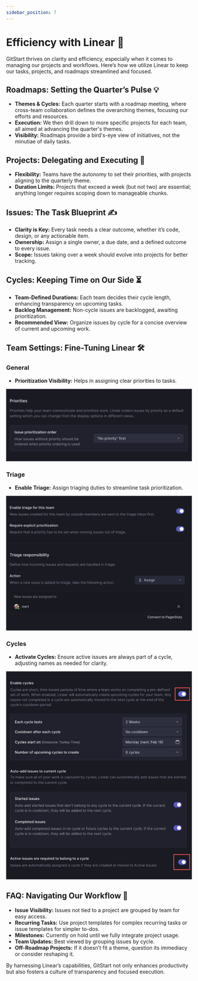 ```yaml
---
sidebar_position: 7
---
```


# Efficiency with Linear 🚀

GitStart thrives on clarity and efficiency, especially when it comes to managing our projects and workflows. Here’s how we utilize Linear to keep our tasks, projects, and roadmaps streamlined and focused.

## Roadmaps: Setting the Quarter’s Pulse 💡

- **Themes & Cycles:** Each quarter starts with a roadmap meeting, where cross-team collaboration defines the overarching themes, focusing our efforts and resources.
- **Execution:** We then drill down to more specific projects for each team, all aimed at advancing the quarter's themes.
- **Visibility:** Roadmaps provide a bird's-eye view of initiatives, not the minutiae of daily tasks.

## Projects: Delegating and Executing 🎯

- **Flexibility:** Teams have the autonomy to set their priorities, with projects aligning to the quarterly theme.
- **Duration Limits:** Projects that exceed a week (but not two) are essential; anything longer requires scoping down to manageable chunks.

## Issues: The Task Blueprint ✍️

- **Clarity is Key:** Every task needs a clear outcome, whether it’s code, design, or any actionable item.
- **Ownership:** Assign a single owner, a due date, and a defined outcome to every issue.
- **Scope:** Issues taking over a week should evolve into projects for better tracking.

## Cycles: Keeping Time on Our Side ⏳

- **Team-Defined Durations:** Each team decides their cycle length, enhancing transparency on upcoming tasks.
- **Backlog Management:** Non-cycle issues are backlogged, awaiting prioritization.
- **Recommended View:** Organize issues by cycle for a concise overview of current and upcoming work.

## Team Settings: Fine-Tuning Linear 🛠

### General

- **Prioritization Visibility:** Helps in assigning clear priorities to tasks.

![Prioritize Tasks](img/linear1.png)

### Triage

- **Enable Triage:** Assign triaging duties to streamline task prioritization.

![Enable Triage](img/linear2.png)

### Cycles

- **Activate Cycles:** Ensure active issues are always part of a cycle, adjusting names as needed for clarity.

![Activate Cycles](img/linear3.png)

## FAQ: Navigating Our Workflow 🧭

- **Issue Visibility:** Issues not tied to a project are grouped by team for easy access.
- **Recurring Tasks:** Use project templates for complex recurring tasks or issue templates for simpler to-dos.
- **Milestones:** Currently on hold until we fully integrate project usage.
- **Team Updates:** Best viewed by grouping issues by cycle.
- **Off-Roadmap Projects:** If it doesn’t fit a theme, question its immediacy or consider reshaping it.

By harnessing Linear’s capabilities, GitStart not only enhances productivity but also fosters a culture of transparency and focused execution.
